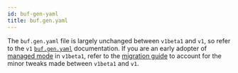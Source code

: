 ```yaml
---
id: buf-gen-yaml
title: buf.gen.yaml
---
```


The `buf.gen.yaml` file is largely unchanged between `v1beta1` and `v1`, so refer to the `v1`
[`buf.gen.yaml`](../v1/buf-gen-yaml.md) documentation. If you are an early adopter of [managed mode](../../generate/managed-mode.md)
in `v1beta1`, refer to the [migration guide](../v1beta1-migration-guide.md) to account for the minor tweaks made
between `v1beta1` and `v1`.
